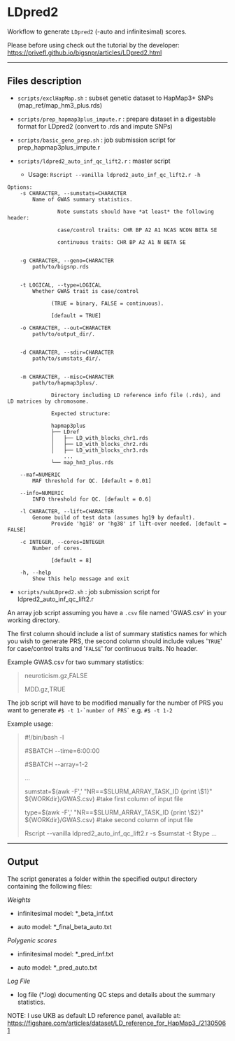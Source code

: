 # LDpred2

Workflow to generate `LDpred2` (-auto and infinitesimal) scores.

Please before using check out the tutorial by the developer: <https://privefl.github.io/bigsnpr/articles/LDpred2.html>

------------------------------------------------------------------------

## Files description

-   `scripts/exclHapMap.sh` : subset genetic dataset to HapMap3+ SNPs (map_ref/map_hm3_plus.rds)

-   `scripts/prep_hapmap3plus_impute.r` : prepare dataset in a digestable format for LDpred2 (convert to .rds and impute SNPs)

-   `scripts/basic_geno_prep.sh` : job submission script for prep_hapmap3plus_impute.r

-   `scripts/ldpred2_auto_inf_qc_lift2.r` : master script

    -   Usage: `Rscript --vanilla ldpred2_auto_inf_qc_lift2.r -h`

```         
Options:
    -s CHARACTER, --sumstats=CHARACTER
        Name of GWAS summary statistics.

                Note sumstats should have *at least* the following header:

                case/control traits: CHR BP A2 A1 NCAS NCON BETA SE 

                continuous traits: CHR BP A2 A1 N BETA SE


    -g CHARACTER, --geno=CHARACTER
        path/to/bigsnp.rds


    -t LOGICAL, --type=LOGICAL
        Whether GWAS trait is case/control
 
              (TRUE = binary, FALSE = continuous).
 
              [default = TRUE]

    -o CHARACTER, --out=CHARACTER
        path/to/output_dir/.


    -d CHARACTER, --sdir=CHARACTER
        path/to/sumstats_dir/.


    -m CHARACTER, --misc=CHARACTER
        path/to/hapmap3plus/. 

              Directory including LD reference info file (.rds), and LD matrices by chromosome.

              Expected structure:
 
              hapmap3plus
              ├── LDref
              │   ├── LD_with_blocks_chr1.rds
              │   ├── LD_with_blocks_chr2.rds
              │   ├── LD_with_blocks_chr3.rds
                  ...
              └── map_hm3_plus.rds

    --maf=NUMERIC
        MAF threshold for QC. [default = 0.01]

    --info=NUMERIC
        INFO threshold for QC. [default = 0.6]

    -l CHARACTER, --lift=CHARACTER
        Genome build of test data (assumes hg19 by default). 
              Provide 'hg18' or 'hg38' if lift-over needed. [default = FALSE]

    -c INTEGER, --cores=INTEGER
        Number of cores. 
 
              [default = 8]

    -h, --help
        Show this help message and exit
```

-   `scripts/subLDpred2.sh` : job submission script for ldpred2_auto_inf_qc_lift2.r

An array job script assuming you have a `.csv` file named 'GWAS.csv' in your working directory.

The first column should include a list of summary statistics names for which you wish to generate PRS, the second column should include values '`TRUE`' for case/control traits and '`FALSE`' for continuous traits. No header.

Example GWAS.csv for two summary statistics:

> neuroticism.gz,FALSE
>
> MDD.gz,TRUE

The job script will have to be modified manually for the number of PRS you want to generate `` #$ -t 1-`number of PRS` `` e.g. `#$ -t 1-2`

Example usage:

> #!/bin/bash -l
>
> #SBATCH --time=6:00:00
>
> #SBATCH --array=1-2
>
> ...
>
> sumstat=$(awk -F',' "NR==$SLURM_ARRAY_TASK_ID {print \\\$1}" \${WORKdir}/GWAS.csv) #take first column of input file
>
> type=$(awk -F',' "NR==$SLURM_ARRAY_TASK_ID {print \\\$2}" \${WORKdir}/GWAS.csv) #take second column of input file
>
> Rscript --vanilla ldpred2_auto_inf_qc_lift2.r -s \$sumstat -t \$type ...

------------------------------------------------------------------------

## Output

The script generates a folder within the specified output directory containing the following files:

*Weights*

-   infinitesimal model: \*\_beta_inf.txt

-   auto model: \*\_final_beta_auto.txt

*Polygenic scores*

-   infinitesimal model: \*\_pred_inf.txt

-   auto model: \*\_pred_auto.txt

*Log File*

-   log file (\*.log) documenting QC steps and details about the summary statistics.

NOTE: I use UKB as default LD reference panel, available at: <https://figshare.com/articles/dataset/LD_reference_for_HapMap3_/21305061>

